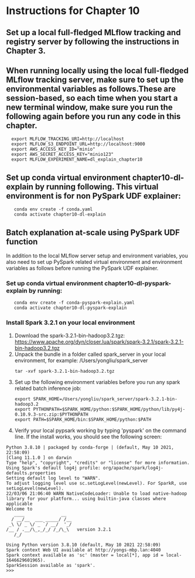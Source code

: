 # Instructions for Chapter 10

## Set up a local full-fledged MLflow tracking and registry server by following the instructions in Chapter 3.

## When running locally using the local full-fledged MLflow tracking server, make sure to set up the environmental variables as follows.These are session-based, so each time when you start a new terminal window, make sure you run the following again before you run any code in this chapter.

      export MLFLOW_TRACKING_URI=http://localhost
      export MLFLOW_S3_ENDPOINT_URL=http://localhost:9000
      export AWS_ACCESS_KEY_ID="minio"
      export AWS_SECRET_ACCESS_KEY="minio123"
      export MLFLOW_EXPERIMENT_NAME=dl_explain_chapter10

## Set up conda virtual environment chapter10-dl-explain by running following. This virtual environment is for non PySpark UDF explainer:
       conda env create -f conda.yaml
       conda activate chapter10-dl-explain

## Batch explanation at-scale using PySpark UDF function

In addition to the local MLflow server setup and environment variables,
you also need to set up PySpark related virtual environment and 
environment variables as follows before running the PySpark UDF explainer.
### Set up conda virtual environment chapter10-dl-pyspark-explain by running:
       conda env create -f conda-pyspark-explain.yaml
       conda activate chapter10-dl-pyspark-explain
### Install Spark 3.2.1 on your local environment
   1. Download the spark-3.2.1-bin-hadoop3.2.tgz:
      https://www.apache.org/dyn/closer.lua/spark/spark-3.2.1/spark-3.2.1-bin-hadoop3.2.tgz
   2. Unpack the bundle in a folder called spark_server in your local environment, for example: /Users/yongliu/spark_server
      ```
      tar -xvf spark-3.2.1-bin-hadoop3.2.tgz
      ```
   3. Set up the following environment variables before you run any spark related batch inference job:
      ```
      export SPARK_HOME=/Users/yongliu/spark_server/spark-3.2.1-bin-hadoop3.2
      export PYTHONPATH=$SPARK_HOME/python:$SPARK_HOME/python/lib/py4j-0.10.9.3-src.zip:$PYTHONPATH
      export PATH=$SPARK_HOME/bin:$SPARK_HOME/python:$PATH
      ```
   4. Verify your local pypsark working by typing 'pyspark' on the command line. If the install works, you should see the following screen:
   ```> pyspark
Python 3.8.10 | packaged by conda-forge | (default, May 10 2021, 22:58:09)
[Clang 11.1.0 ] on darwin
Type "help", "copyright", "credits" or "license" for more information.
Using Spark's default log4j profile: org/apache/spark/log4j-defaults.properties
Setting default log level to "WARN".
To adjust logging level use sc.setLogLevel(newLevel). For SparkR, use setLogLevel(newLevel).
22/03/06 21:06:40 WARN NativeCodeLoader: Unable to load native-hadoop library for your platform... using builtin-java classes where applicable
Welcome to
      ____              __
     / __/__  ___ _____/ /__
    _\ \/ _ \/ _ `/ __/  '_/
   /__ / .__/\_,_/_/ /_/\_\   version 3.2.1
      /_/

Using Python version 3.8.10 (default, May 10 2021 22:58:09)
Spark context Web UI available at http://yongs-mbp.lan:4040
Spark context available as 'sc' (master = local[*], app id = local-1646629601965).
SparkSession available as 'spark'.
>>>

